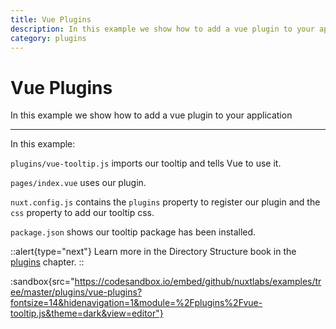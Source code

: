 ```yaml
---
title: Vue Plugins
description: In this example we show how to add a vue plugin to your application
category: plugins
---
```


# Vue Plugins

In this example we show how to add a vue plugin to your application

---

In this example:

`plugins/vue-tooltip.js` imports our tooltip and tells Vue to use it.

`pages/index.vue` uses our plugin.

`nuxt.config.js` contains the `plugins` property to register our plugin and the `css` property to add our tooltip css.

`package.json` shows our tooltip package has been installed.

::alert{type="next"}
Learn more in the Directory Structure book in the [plugins](/___documentation___directory-structure/plugins#vue-plugins) chapter.
::

:sandbox{src="https://codesandbox.io/embed/github/nuxtlabs/examples/tree/master/plugins/vue-plugins?fontsize=14&hidenavigation=1&module=%2Fplugins%2Fvue-tooltip.js&theme=dark&view=editor"}
